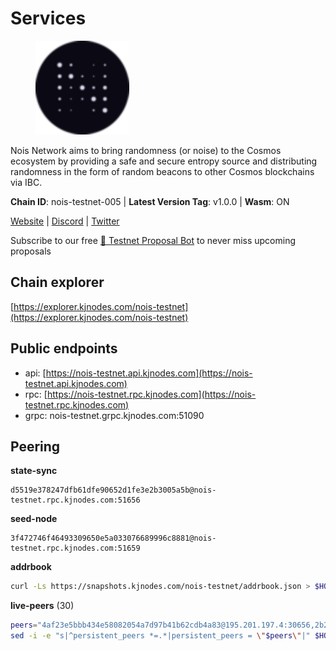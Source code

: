 # Services

<figure><img src="https://raw.githubusercontent.com/kj89/cosmos-images/main/logos/nois.png" width="150" alt=""><figcaption></figcaption></figure>

Nois Network aims to bring randomness (or noise)  to the Cosmos ecosystem by providing a safe and  secure entropy source and distributing randomness  in the form of random beacons to other Cosmos blockchains via IBC.

**Chain ID**: nois-testnet-005 | **Latest Version Tag**: v1.0.0 | **Wasm**: ON

[Website](https://nois.network) | [Discord](https://discord.gg/dHdpwtEb6F) | [Twitter](https://twitter.com/NoisRNG)



Subscribe to our free [🤖 Testnet Proposal Bot](https://t.me/kjnodes_testnet_proposal_bot) to never miss upcoming proposals


## Chain explorer
[https://explorer.kjnodes.com/nois-testnet](https://explorer.kjnodes.com/nois-testnet)

## Public endpoints

* api: [https://nois-testnet.api.kjnodes.com](https://nois-testnet.api.kjnodes.com)
* rpc: [https://nois-testnet.rpc.kjnodes.com](https://nois-testnet.rpc.kjnodes.com)
* grpc: nois-testnet.grpc.kjnodes.com:51090

## Peering

**state-sync**

```text
d5519e378247dfb61dfe90652d1fe3e2b3005a5b@nois-testnet.rpc.kjnodes.com:51656
```

**seed-node**

```text
3f472746f46493309650e5a033076689996c8881@nois-testnet.rpc.kjnodes.com:51659
```

**addrbook**
```bash
curl -Ls https://snapshots.kjnodes.com/nois-testnet/addrbook.json > $HOME/.noisd/config/addrbook.json
```

**live-peers** (30)
```bash
peers="4af23e5bbb434e58082054a7d97b41b62cdb4a83@195.201.197.4:30656,2b265b12688ea801b11672a47b67bb55433ccf37@185.198.27.109:26656,2403cecea3dc5c6bcac9ff964095ac673fbc02ef@65.109.39.223:26636,80cb3138f2f951077c1e70686bb4f59e00cb1fad@135.181.18.112:55726,711a4b20ce63e3a69725d27c73145519a2a1b559@161.97.159.68:17356,eff2a3659d8190f2e3f0556d9829288d29e63296@65.108.233.109:17356,d5519e378247dfb61dfe90652d1fe3e2b3005a5b@65.109.68.190:51656,00c205b11dc2d2295749810722bb2e995a24c0c1@95.216.14.58:60656,065caaf31329c02c0f8a32385e3c6a7f31e6b028@46.17.250.43:26656,4f4cbbb89deacb0a1f395050567e96bb70f4a1ff@142.132.152.46:41656,f7c0a82105152107c0e516056d0672d01a3a8582@88.99.56.200:26656,4f581b36aac37da8766c9de4dc533b0740eb498d@38.242.222.52:26656,65acf20f39df51e09027a2f204e359d57823a995@65.108.72.253:21656,6d6164cd45c7c65ab76abd40f5ff683f72e7f50f@65.109.92.241:40136,aca79b135dd5f8498e3db6020dba3a1b557d644d@173.249.25.235:26656,136b148b3cae6ff4895e2039e11f221c7082ccd3@65.109.5.235:26656,a87dc8b4e827a05fe5c46aea54999120c8252587@162.19.237.81:26656,457a8e8dcb3bef4d7a6fd7fcb3b97d1282ca029c@65.108.206.118:60856,50c9ac024633c1f0fc461958dafa15e6b2541ffd@79.143.183.91:26656,ac4b7c231061e9c7ad3b69bcfd722bc878b3d8d4@162.55.103.44:26636,35498a9c47c2901a097161cd5abc5bc758aa1b5c@38.242.158.85:51656,d82a26ef1cebfa8a57e7b06a4310b800740c1c6d@144.76.30.36:15648,1e9f3c5da72edebe751b108aa52657b190c8991d@65.108.225.158:17356,bfbd43dbfbcda81b6d63f47e211f9d8eb323811c@65.109.39.50:26656,c60e7d9dffdc2b97e9d8b36861ff2e077c863482@65.108.2.41:60656,d50b83f0f8ce4125cdffb820f0836e58fa9b216a@85.173.112.154:20656,40fd0b54d6a096404421a36f29ae1e3779d2ae03@207.180.208.47:26656,40250630b11b62814410129ed5dc29221e141a2f@65.108.72.233:26156,da81dd66bca4bba509163dbd06b4a6b2e05c2e12@65.108.231.124:21656,5c2a752c9b1952dbed075c56c600c3a79b58c395@195.3.220.135:27286"
sed -i -e "s|^persistent_peers *=.*|persistent_peers = \"$peers\"|" $HOME/.noisd/config/config.toml
```
